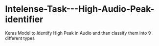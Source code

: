 # Intelense-Task---High-Audio-Peak-identifier
Keras Model to Identify High Peak in Audio and than classify them into 9 different types
